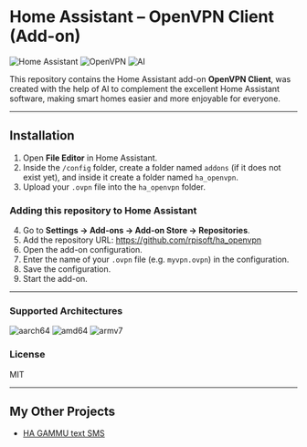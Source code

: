 # Home Assistant – OpenVPN Client (Add-on)
![Home Assistant](https://img.shields.io/badge/-Home%20Assistant-41BDF5?style=flat&logo=homeassistant&logoColor=white)
![OpenVPN](https://img.shields.io/badge/-OpenVPN-EA7E20?style=flat&logo=openvpn&logoColor=white)
![AI](https://img.shields.io/badge/AI-0078D7?style=flat&logo=artificial-intelligence&logoColor=white)

This repository contains the Home Assistant add-on **OpenVPN Client**, was created with the help of AI to complement the excellent Home Assistant software, making smart homes easier and more enjoyable for everyone.

---

## Installation

1. Open **File Editor** in Home Assistant.  
2. Inside the `/config` folder, create a folder named `addons` (if it does not exist yet), and inside it create a folder named `ha_openvpn`.  
3. Upload your `.ovpn` file into the `ha_openvpn` folder.  

### Adding this repository to Home Assistant
4. Go to **Settings → Add-ons → Add-on Store → Repositories**.  
5. Add the repository URL: https://github.com/rpisoft/ha_openvpn
6. Open the add-on configuration.  
7. Enter the name of your `.ovpn` file (e.g. `myvpn.ovpn`) in the configuration.  
8. Save the configuration.  
9. Start the add-on.  

---

### Supported Architectures
![aarch64](https://img.shields.io/badge/arch-aarch64-purple)  ![amd64](https://img.shields.io/badge/arch-amd64-blue)  ![armv7](https://img.shields.io/badge/arch-armv7-green)  


### License
MIT

---
My Other Projects
---
- [HA GAMMU text SMS](https://github.com/rpisoft/ha_gammu)

